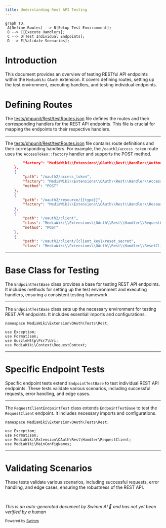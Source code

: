 ```yaml
---
title: Understanding Rest API Testing
---
```

```mermaid
graph TD;
 A[Define Routes] --> B[Setup Test Environment];
 B --> C[Execute Handlers];
 C --> D[Test Individual Endpoints];
 D --> E[Validate Scenarios];
```

# Introduction

This document provides an overview of testing RESTful API endpoints within the <SwmToken path="tests/phpunit/Rest/testRoutes.json" pos="4:7:7" line-data="		&quot;factory&quot;: &quot;MediaWiki\\Extensions\\OAuth\\Rest\\Handler\\Authorize::factory&quot;">`MediaWiki`</SwmToken> <SwmToken path="tests/phpunit/Rest/testRoutes.json" pos="4:11:11" line-data="		&quot;factory&quot;: &quot;MediaWiki\\Extensions\\OAuth\\Rest\\Handler\\Authorize::factory&quot;">`OAuth`</SwmToken> extension. It covers defining routes, setting up the test environment, executing handlers, and testing individual endpoints.

# Defining Routes

The <SwmPath>[tests/phpunit/Rest/testRoutes.json](tests/phpunit/Rest/testRoutes.json)</SwmPath> file defines the routes and their corresponding handlers for the REST API endpoints. This file is crucial for mapping the endpoints to their respective handlers.

<SwmSnippet path="/tests/phpunit/Rest/testRoutes.json" line="4">

---

The <SwmPath>[tests/phpunit/Rest/testRoutes.json](tests/phpunit/Rest/testRoutes.json)</SwmPath> file contains route definitions and their corresponding handlers. For example, the <SwmToken path="tests/phpunit/Rest/testRoutes.json" pos="7:7:10" line-data="		&quot;path&quot;: &quot;/oauth2/access_token&quot;,">`/oauth2/access_token`</SwmToken> route uses the <SwmToken path="tests/phpunit/Rest/testRoutes.json" pos="8:17:19" line-data="		&quot;factory&quot;: &quot;MediaWiki\\Extensions\\OAuth\\Rest\\Handler\\AccessToken::factory&quot;,">`AccessToken::factory`</SwmToken> handler and supports the POST method.

```json
		"factory": "MediaWiki\\Extensions\\OAuth\\Rest\\Handler\\Authorize::factory"
	},
	{
		"path": "/oauth2/access_token",
		"factory": "MediaWiki\\Extensions\\OAuth\\Rest\\Handler\\AccessToken::factory",
		"method": "POST"
	},
	{
		"path": "/oauth2/resource/{{type}}",
		"factory": "MediaWiki\\Extensions\\OAuth\\Rest\\Handler\\Resource::factory"
	},
	{
		"path": "/oauth2/client",
		"class": "MediaWiki\\Extensions\\OAuth\\Rest\\Handler\\RequestClient",
		"method": "POST"
	},
	{
		"path": "/oauth2/client/{client_key}/reset_secret",
		"class": "MediaWiki\\Extensions\\OAuth\\Rest\\Handler\\ResetClientSecret",
```

---

</SwmSnippet>

# Base Class for Testing

The <SwmToken path="tests/phpunit/Rest/EndpointTestBase.php" pos="23:4:4" line-data="abstract class EndpointTestBase extends MediaWikiIntegrationTestCase {">`EndpointTestBase`</SwmToken> class provides a base for testing REST API endpoints. It includes methods for setting up the test environment and executing handlers, ensuring a consistent testing framework.

<SwmSnippet path="/tests/phpunit/Rest/EndpointTestBase.php" line="3">

---

The <SwmToken path="tests/phpunit/Rest/EndpointTestBase.php" pos="23:4:4" line-data="abstract class EndpointTestBase extends MediaWikiIntegrationTestCase {">`EndpointTestBase`</SwmToken> class sets up the necessary environment for testing REST API endpoints. It includes essential imports and configurations.

```hack
namespace MediaWiki\Extension\OAuth\Tests\Rest;

use Exception;
use FormatJson;
use GuzzleHttp\Psr7\Uri;
use MediaWiki\Context\RequestContext;
```

---

</SwmSnippet>

# Specific Endpoint Tests

Specific endpoint tests extend <SwmToken path="tests/phpunit/Rest/EndpointTestBase.php" pos="23:4:4" line-data="abstract class EndpointTestBase extends MediaWikiIntegrationTestCase {">`EndpointTestBase`</SwmToken> to test individual REST API endpoints. These tests validate various scenarios, including successful requests, error handling, and edge cases.

<SwmSnippet path="/tests/phpunit/Rest/RequestClientEndpointTest.php" line="3">

---

The <SwmToken path="tests/phpunit/Rest/RequestClientEndpointTest.php" pos="20:2:2" line-data="class RequestClientEndpointTest extends EndpointTestBase {">`RequestClientEndpointTest`</SwmToken> class extends <SwmToken path="tests/phpunit/Rest/EndpointTestBase.php" pos="23:4:4" line-data="abstract class EndpointTestBase extends MediaWikiIntegrationTestCase {">`EndpointTestBase`</SwmToken> to test the <SwmToken path="tests/phpunit/Rest/RequestClientEndpointTest.php" pos="7:12:12" line-data="use MediaWiki\Extension\OAuth\Rest\Handler\RequestClient;">`RequestClient`</SwmToken> endpoint. It includes necessary imports and configurations.

```hack
namespace MediaWiki\Extension\OAuth\Tests\Rest;

use Exception;
use FormatJson;
use MediaWiki\Extension\OAuth\Rest\Handler\RequestClient;
use MediaWiki\MainConfigNames;
```

---

</SwmSnippet>

# Validating Scenarios

These tests validate various scenarios, including successful requests, error handling, and edge cases, ensuring the robustness of the REST API.

&nbsp;

*This is an auto-generated document by Swimm AI 🌊 and has not yet been verified by a human*

<SwmMeta version="3.0.0" repo-id="Z2l0aHViJTNBJTNBbWVkaWF3aWtpLWV4dGVuc2lvbnMtT0F1dGglM0ElM0FTd2ltbS1EZW1v" repo-name="mediawiki-extensions-OAuth"><sup>Powered by [Swimm](/)</sup></SwmMeta>

